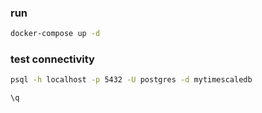 ### run

```sh
docker-compose up -d
```

### test connectivity

```sh
psql -h localhost -p 5432 -U postgres -d mytimescaledb

\q
```